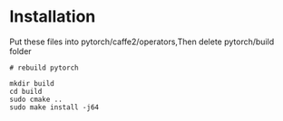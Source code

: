 # Installation

Put these files into pytorch/caffe2/operators,Then delete pytorch/build folder


```
# rebuild pytorch

mkdir build
cd build
sudo cmake ..
sudo make install -j64
```
